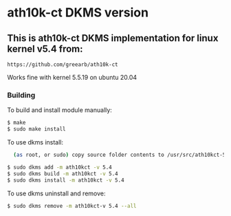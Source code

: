 # ath10k-ct DKMS version

## This is ath10k-ct DKMS implementation for linux kernel v5.4 from:
```shell
https://github.com/greearb/ath10k-ct
```
Works fine with kernel 5.5.19 on ubuntu 20.04

### Building

To build and install module manually:
```sh
$ make
$ sudo make install
```

To use dkms install:

```sh
  (as root, or sudo) copy source folder contents to /usr/src/ath10kct-5.4
```

```sh
$ sudo dkms add -m ath10kct -v 5.4
$ sudo dkms build -m ath10kct -v 5.4
$ sudo dkms install -m ath10kct -v 5.4
```

To use dkms uninstall and remove:

```sh
$ sudo dkms remove -m ath10kct-v 5.4 --all
```

